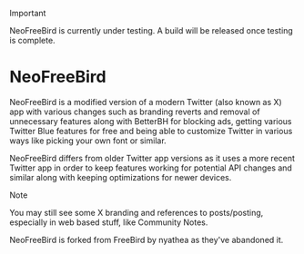> [!IMPORTANT]  
> NeoFreeBird is currently under testing. A build will be released once testing is complete. 

# NeoFreeBird
NeoFreeBird is a modified version of a modern Twitter (also known as X) app with various changes such as branding reverts and removal of unnecessary features along with BetterBH for blocking ads, getting various Twitter Blue features for free and being able to customize Twitter in various ways like picking your own font or similar. 

NeoFreeBird differs from older Twitter app versions as it uses a more recent Twitter app in order to keep features working for potential API changes and similar along with keeping optimizations for newer devices.

> [!NOTE]  
> You may still see some X branding and references to posts/posting, especially in web based stuff, like Community Notes.

NeoFreeBird is forked from FreeBird by nyathea as they've abandoned it.
